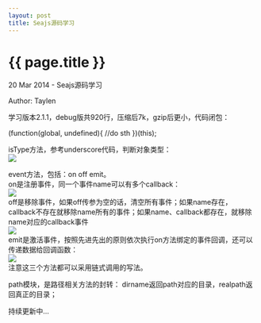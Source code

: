 ```yaml
---
layout: post
title: Seajs源码学习
---
```


{{ page.title }}
=================

<p class="meta">20 Mar 2014 - Seajs源码学习</p>
<p class="meta">Author: Taylen</p>

<p>
	学习版本2.1.1，debug版共920行，压缩后7k，gzip后更小，代码闭包：
</p>
<p class="code">
	(function(global, undefined){
		//do sth
	})(this);
</p>
<p>
	isType方法，参考underscore代码，判断对象类型：<br/>
	<img src="{{site.baseurl}}/images/seajs/isType.png" />
</p>
<p>
	event方法，包括：on off emit。<br/>
	on是注册事件，同一个事件name可以有多个callback：<br/>
	<img src="{{site.baseurl}}/images/seajs/on.png" /><br/>
	off是移除事件，如果off传参为空的话，清空所有事件；如果name存在，callback不存在就移除name所有的事件；如果name、callback都存在，就移除name对应的callback事件<br/>
	<img src="{{site.baseurl}}/images/seajs/off.png" /><br/>
	emit是激活事件，按照先进先出的原则依次执行on方法绑定的事件回调，还可以传递数据给回调函数：<br/>
	<img src="{{site.baseurl}}/images/seajs/emit.png" /><br/>
	注意这三个方法都可以采用链式调用的写法。
</p>
<p class="pre">
	path模块，是路径相关方法的封转：
	dirname返回path对应的目录，realpath返回真正的目录；
	
</p>
<p>
	持续更新中...
</p>


